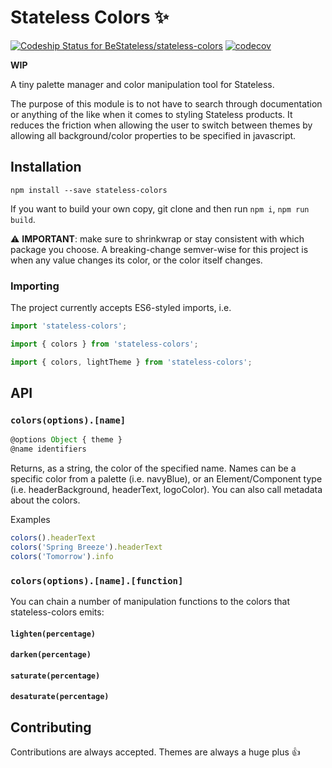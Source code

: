 # Stateless Colors ✨

[ ![Codeship Status for BeStateless/stateless-colors](https://app.codeship.com/projects/8ba90230-db79-0134-7718-125507c76e50/status?branch=master)](https://app.codeship.com/projects/204044) [![codecov](https://codecov.io/gh/BeStateless/stateless-colors/branch/master/graph/badge.svg)](https://codecov.io/gh/BeStateless/stateless-colors)

**WIP**

A tiny palette manager and color manipulation tool for Stateless.

The purpose of this module is to not have to search through documentation or anything of the like when it comes to styling Stateless products. It reduces the friction when allowing the user to switch between themes by allowing all background/color properties to be specified in javascript.

## Installation

```
npm install --save stateless-colors
```

If you want to build your own copy, git clone and then run `npm i`, `npm run build`.

⚠️️ **IMPORTANT**: make sure to shrinkwrap or stay consistent with which package you choose. A breaking-change semver-wise for this project is when any value changes its color, or the color itself changes.

### Importing

The project currently accepts ES6-styled imports, i.e.

```javascript
import 'stateless-colors';

import { colors } from 'stateless-colors';

import { colors, lightTheme } from 'stateless-colors';
```


## API

### `colors(options).[name]`

```javascript
@options Object { theme }
@name identifiers
```

Returns, as a string, the color of the specified name. Names can be a specific color from a palette (i.e. navyBlue), or an Element/Component type (i.e. headerBackground, headerText, logoColor).
You can also call metadata about the colors.

Examples

```javascript
colors().headerText
colors('Spring Breeze').headerText
colors('Tomorrow').info
```


### `colors(options).[name].[function]`

You can chain a number of manipulation functions to the colors that stateless-colors emits:

#### `lighten(percentage)`

#### `darken(percentage)`

#### `saturate(percentage)`

#### `desaturate(percentage)`




## Contributing

Contributions are always accepted. Themes are always a huge plus 👍
